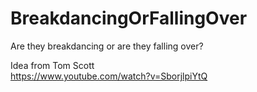 # BreakdancingOrFallingOver
Are they breakdancing or are they falling over?

Idea from Tom Scott  
https://www.youtube.com/watch?v=SborjlpiYtQ
